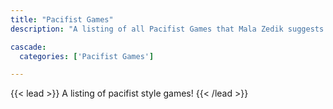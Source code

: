 ```yaml
---
title: "Pacifist Games"
description: "A listing of all Pacifist Games that Mala Zedik suggests for you to play!"

cascade:
  categories: ['Pacifist Games']

---
```


{{< lead >}}
A listing of pacifist style games!
{{< /lead >}}
